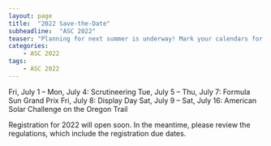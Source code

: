 ```yaml
---
layout: page
title:  "2022 Save-the-Date"
subheadline:  "ASC 2022"
teaser: "Planning for next summer is underway! Mark your calendars for July 1-16, 2022."
categories:
    - ASC 2022
tags:
    - ASC 2022
---
```


Fri, July 1 – Mon, July 4: Scrutineering
Tue, July 5 – Thu, July 7: Formula Sun Grand Prix
Fri, July 8: Display Day
Sat, July 9 – Sat, July 16: American Solar Challenge on the Oregon Trail

Registration for 2022 will open soon. In the meantime, please review the regulations, which include the registration due dates.